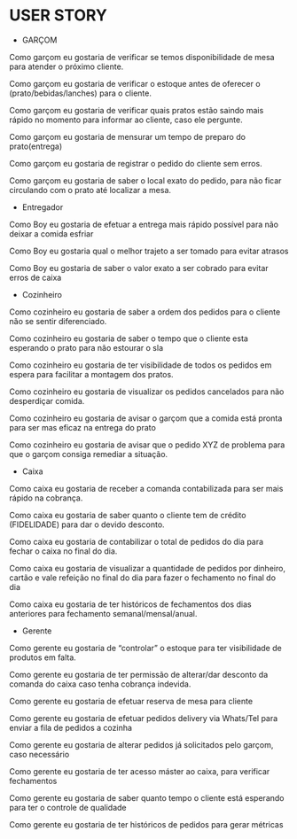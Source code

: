 # USER STORY

* GARÇOM

Como garçom eu gostaria de verificar se temos disponibilidade de mesa para atender o próximo cliente.
 
Como garçom eu gostaria
 de verificar o estoque antes de oferecer o (prato/bebidas/lanches) para o cliente.
 
Como garçom eu gostaria de verificar quais pratos estão saindo mais rápido no momento para informar ao cliente, caso ele pergunte.
 
Como garçom eu gostaria de mensurar um tempo de preparo do prato(entrega)
 
Como garçom eu gostaria de registrar o pedido do cliente sem erros.
 
Como garçom eu gostaria de saber o local exato do pedido, para não ficar circulando com o prato até localizar a mesa.
 
 
* Entregador

Como Boy eu gostaria de efetuar a entrega mais rápido possível para não deixar a comida esfriar
 
Como Boy eu gostaria qual o melhor trajeto a ser tomado para evitar atrasos
 
Como Boy eu gostaria de saber o valor exato a ser cobrado para evitar erros de caixa
 
* Cozinheiro

Como cozinheiro eu gostaria de saber a ordem dos pedidos para o cliente não se sentir diferenciado.
 
Como cozinheiro eu gostaria de saber o tempo que o cliente esta esperando o prato para não estourar o sla
 
Como cozinheiro eu gostaria de ter visibilidade de todos os pedidos em espera para facilitar a montagem dos pratos.
 
Como cozinheiro eu gostaria de visualizar os pedidos cancelados para não desperdiçar comida.
 
Como cozinheiro eu gostaria de avisar o garçom que a comida está pronta para ser mas eficaz na entrega do prato
 
Como cozinheiro eu gostaria  de avisar que o pedido XYZ de problema para que o garçom consiga remediar a situação.
 
* Caixa

Como caixa eu gostaria de receber a comanda contabilizada para ser mais rápido na cobrança.

Como caixa eu gostaria de saber quanto o cliente tem de crédito (FIDELIDADE) para dar o devido desconto.
 
Como caixa eu gostaria de contabilizar o total de pedidos do dia para fechar o caixa no final do dia.
 
Como caixa eu gostaria de visualizar a quantidade de pedidos por dinheiro, cartão e vale refeição no final do dia para fazer o fechamento no final do dia
 
Como caixa eu gostaria de ter históricos de fechamentos dos dias anteriores para fechamento semanal/mensal/anual.
 
* Gerente

Como gerente eu gostaria de “controlar” o estoque para ter visibilidade de produtos em falta.
 
Como gerente eu gostaria de ter permissão de alterar/dar desconto da comanda do caixa caso tenha cobrança indevida.
 
Como gerente eu gostaria de efetuar reserva de mesa para cliente
 
Como gerente eu gostaria de efetuar pedidos delivery via Whats/Tel para enviar a fila de pedidos a cozinha
 
Como gerente eu gostaria de alterar pedidos já solicitados pelo garçom, caso necessário
 
Como gerente eu gostaria de ter acesso máster ao caixa, para verificar fechamentos
 
Como gerente eu gostaria de saber quanto tempo o cliente está esperando para ter o controle de qualidade
 
Como gerente eu gostaria de ter históricos de pedidos para gerar métricas 
